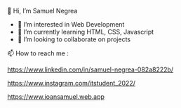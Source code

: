 
👋 Hi, I’m Samuel Negrea


- 👀 I’m interested in Web Development
- 🌱 I’m currently learning HTML, CSS, Javascript
- 💞️ I’m looking to collaborate on projects



📫 How to reach me :
 
https://www.linkedin.com/in/samuel-negrea-082a8222b/

https://www.instagram.com/itstudent_2022/

https://www.ioansamuel.web.app
